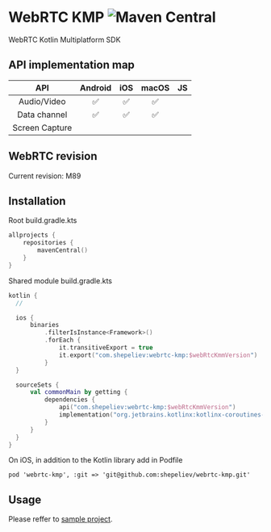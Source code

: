 # WebRTC KMP ![Maven Central](https://img.shields.io/maven-central/v/com.shepeliev/webrtc-kmp?style=flat-square)

WebRTC Kotlin Multiplatform SDK

## API implementation map
 API | Android | iOS | macOS | JS
 :-: | :-----: | :-: | :---: | :-:
 Audio/Video |  :white_check_mark: | :white_check_mark: | :white_check_mark: |
 Data channel | :white_check_mark: | :white_check_mark: | :white_check_mark: |
 Screen Capture | | | |

## WebRTC revision
Current revision: M89

## Installation
Root build.gradle.kts

```Kotlin
allprojects {
    repositories {
        mavenCentral()
    }
}
```

Shared module build.gradle.kts
```Kotlin
kotlin {
  // 

  ios {
      binaries
          .filterIsInstance<Framework>()
          .forEach {
              it.transitiveExport = true
              it.export("com.shepeliev:webrtc-kmp:$webRtcKmmVersion")
          }
  }

  sourceSets {
      val commonMain by getting {
          dependencies {
              api("com.shepeliev:webrtc-kmp:$webRtcKmmVersion")
              implementation("org.jetbrains.kotlinx:kotlinx-coroutines-core:1.4.3-native-mt")
          }
      }
  }
}
```

On iOS, in addition to the Kotlin library add in Podfile
```
pod 'webrtc-kmp', :git => 'git@github.com:shepeliev/webrtc-kmp.git'
```

## Usage

Please reffer to [sample project](https://github.com/shepeliev/webrtc-kmp-demo).
